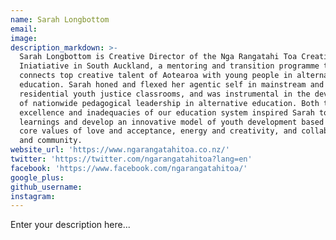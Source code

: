 ```yaml
---
name: Sarah Longbottom
email:
image:
description_markdown: >-
  Sarah Longbottom is Creative Director of the Nga Rangatahi Toa Creative Arts
  Iniatiative in South Auckland, a mentoring and transition programme that
  connects top creative talent of Aotearoa with young people in alternative
  education. Sarah honed and flexed her agentic self in mainstream and
  residential youth justice classrooms, and was instrumental in the development
  of nationwide pedagogical leadership in alternative education. Both the
  excellence and inadequacies of our education system inspired Sarah to take her
  learnings and develop an innovative model of youth development based on the
  core values of love and acceptance, energy and creativity, and collaboration
  and community.
website_url: 'https://www.ngarangatahitoa.co.nz/'
twitter: 'https://twitter.com/ngarangatahitoa?lang=en'
facebook: 'https://www.facebook.com/ngarangatahitoa/'
google_plus:
github_username:
instagram:
---
```


Enter your description here...

